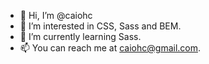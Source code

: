 - 👋 Hi, I’m @caiohc
- 👀 I’m interested in CSS, Sass and BEM. 
- 🌱 I’m currently learning Sass.
- 📫 You can reach me at caiohc@gmail.com.

<!---
caiohc/caiohc is a ✨ special ✨ repository because its `README.md` (this file) appears on your GitHub profile.
You can click the Preview link to take a look at your changes.
--->
